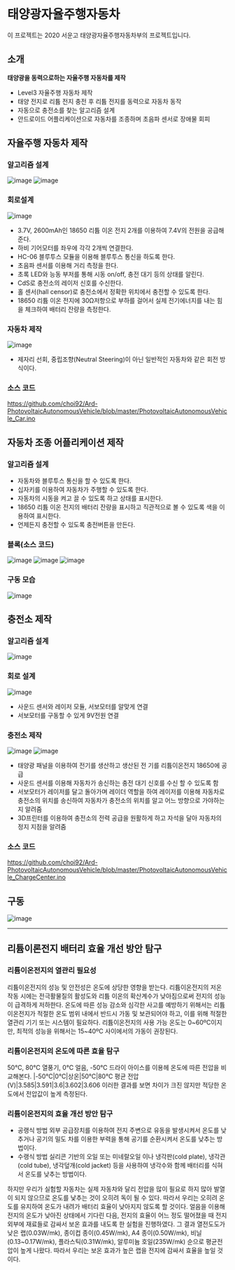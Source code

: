 # 태양광자율주행자동차
이 프로젝트는 2020 서운고 태양광자율주행자동차부의 프로젝트입니다. 
## 소개
**태양광을 동력으로하는 자율주행 자동차를 제작**
* Level3 자율주행 자동차 제작
* 태양 전지로 리튬 전지 충전 후 리튬 전지를 동력으로 자동차 동작
* 자동으로 충전소를 찾는 알고리즘 설계
* 안드로이드 어플리케이션으로 자동차를 조종하며 초음파 센서로 장애물 회피

## 자율주행 자동차 제작
### 알고리즘 설계
![image](https://user-images.githubusercontent.com/65582244/132712312-4976347e-1d0c-4d59-97f4-4a5613b93dfb.png)
![image](https://user-images.githubusercontent.com/65582244/132712326-1f7b0949-9cdd-4ef2-b9ea-db05cdfe6fa2.png)

### 회로설계
![image](https://user-images.githubusercontent.com/65582244/132711887-71b3f8eb-a736-4754-8e31-7f4905a0a6e3.png)
- 3.7V, 2600mAh인 18650 리튬 이온 전지 2개를 이용하여 7.4V의 전원을 공급해준다.
- 하비 기어모터를 좌우에 각각 2개씩 연결한다.
- HC-06 블루투스 모듈을 이용해 블루투스 통신을 하도록 한다.
- 초음파 센서를 이용해 거리 측정을 한다.
- 초록 LED와 능동 부저를 통해 시동 on/off, 충전 대기 등의 상태를 알린다.
- CdS로 충전소의 레이저 신호를 수신한다.
- 홀 센서(hall censor)로 충전소에서 정확한 위치에서 충전할 수 있도록 한다.
- 18650 리튬 이온 전지에 30Ω저항으로 부하를 걸어서 실제 전기에너지를 내는 힘을 체크하여 배터리 잔량을 측정한다.

### 자동차 제작
![image](https://user-images.githubusercontent.com/65582244/132712210-c290b118-2e66-4ba4-bf96-da07c881868e.png)
- 제자리 선회, 중립조향(Neutral Steering)이 아닌 일반적인 자동차와 같은 회전 방식이다.

### 소스 코드
https://github.com/choi92/Ard-PhotovoltaicAutonomousVehicle/blob/master/PhotovoltaicAutonomousVehicle_Car.ino

## 자동차 조종 어플리케이션 제작
### 알고리즘 설계
- 자동차와 블루투스 통신을 할 수 있도록 한다.
- 십자키를 이용하여 자동차가 주행할 수 있도록 한다.
- 자동차의 시동을 켜고 끌 수 있도록 하고 상태를 표시한다.
- 18650 리튬 이온 전지의 배터리 잔량을 표시하고 직관적으로 볼 수 있도록 색을 이용하여 표시한다.
- 언제든지 충전할 수 있도록 충전버튼을 만든다.

### 블록(소스 코드)
![image](https://user-images.githubusercontent.com/65582244/132712679-9d755612-9cd1-453f-9b69-07ac7f2d5593.png)
![image](https://user-images.githubusercontent.com/65582244/132712694-73621db4-5bf5-4ccd-9c7b-a33dae031439.png)
![image](https://user-images.githubusercontent.com/65582244/132712704-c349a17c-065b-4f98-b1f6-e221e19386b5.png)

### 구동 모습
![image](https://user-images.githubusercontent.com/65582244/132712788-53e8af5c-e032-4cc1-8a74-e6caf6ad3764.png)

## 충전소 제작
### 알고리즘 설계
![image](https://user-images.githubusercontent.com/65582244/132712973-0681effc-c2c7-447b-837b-e62a38ad574d.png)

### 회로 설계
![image](https://user-images.githubusercontent.com/65582244/132713046-bf5cd5c1-712e-49f6-84d7-1ce565b229d2.png)
- 사운드 센서와 레이저 모듈, 서보모터를 알맞게 연결
- 서보모터를 구동할 수 있게 9V전원 연결

### 충전소 제작
![image](https://user-images.githubusercontent.com/65582244/132713166-f4ac51a2-7835-49f9-a3f4-5fd2ccde7eac.png)
![image](https://user-images.githubusercontent.com/65582244/132713179-38612317-a234-4267-89a9-b99c9196e4f5.png)
- 태양광 패널을 이용하여 전기를 생산하고 생산된 전  기를 리튬이온전지 18650에 공급
- 사운드 센서를 이용해 자동차가 송신하는 충전 대기  신호를 수신 할 수 있도록 함
- 서보모터가 레이저를 달고 돌아가며 레이더 역할을 하여 레이저를 이용해 자동차로 충전소의 위치를 송신하여 자동차가 충전소의 위치를 알고 어느 방향으로 가야하는지 알려줌
- 3D프린터를 이용하여 충전소의 전력 공급을 원활하게 하고 자석을 달아 자동차의 정지 지점을 알려줌

### 소스 코드
https://github.com/choi92/Ard-PhotovoltaicAutonomousVehicle/blob/master/PhotovoltaicAutonomousVehicle_ChargeCenter.ino

## 구동
![image](https://user-images.githubusercontent.com/65582244/132714568-614c8983-aa7b-4b90-90ca-1c400c559996.png)

***

## 리튬이론전지 배터리 효율 개선 방안 탐구
### 리튬이온전지의 열관리 필요성
리튬이온전지의 성능 및 안전성은 온도에 상당한 영향을 받는다. 리튬이온전지의 저온 작동 시에는 전극활물질의 활성도와 리튬 이온의 확산계수가 낮아짐으로써 전지의 성능이 급격하게 저하한다. 온도에 따른 성능 감소와 심각한 사고를 예방하기 위해서는 리튬이온전지가 적절한 온도 범위 내에서 반드시 가동 및 보관되어야 하고, 이를 위해 적절한 열관리 기기 또는 시스템이 필요하다. 리튬이온전지의 사용 가능 온도는 0~60ºC이지만, 최적의 성능을 위해서는 15~40ºC 사이에서의 가동이 권장된다.

### 리튬이온전지의 온도에 따른 효율 탐구
50℃, 80℃ 열풍기, 0℃ 얼음, -50℃ 드라이 아이스를 이용헤 온도에 따른 전압을 비교해본다.
 |-50℃|0℃|상온|50℃|80℃
평균 전압(V)|3.585|3.591|3.6|3.602|3.606
이러한 결과를 보면 차이가 크진 않지만 적당한 온도에서 전압값이 높게 측정된다.

### 리튬이온전지의 효율 개선 방안 탐구
- 공랭식 방법
외부 공급장치를 이용하여 전지 주변으로 유동을 발생시켜서 온도를 낮추거나  공기의 밀도 차를 이용한 부력을 통해 공기를 순환시켜서 온도를 낮추는 방법이다.
- 수랭식 방법
실리콘 기반의 오일 또는 미네랄오일 이나 냉각판(cold plate), 냉각관(cold tube), 냉각덮개(cold jacket) 등을 사용하여 냉각수와 함께 배터리를 식혀서 온도를 낮추는 방법이다.

하지만 우리가 실험할 자동차는 실제 자동차와 달리 전압을 많이 필요로 하지 많아 발열이 되지 않으므로 온도를 낯추는 것이 오히려 독이 될 수 있다. 따라서 우리는 오히려 온도를 유지하여 온도가 내려가 배터리 효율이 낮아지지 않도록 할 것이다.
얼음을 이용해 전지의 온도가 낮아진 상태에서 기다린 다음, 전지의 효율이 어느 정도 떨어졌을 때 전지 외부에 재료들로 감싸서 보온 효과를 내도록 한 실험을 진행하였다.
그 결과 열전도도가 낮은 랩(0.03W/mk), 종이컵 종이(0.45W/mk), A4 종이(0.50W/mk), 비닐(0.13~0.17W/mk), 플라스틱(0.31W/mk), 알루미늄 호일(235W/mk) 순으로 평균전압이 높게 나왔다. 따라서 우리는 보온 효과가 높은 랩을 전지에 감싸서 효율을 높일 것이다.
